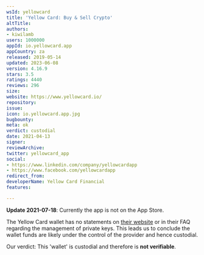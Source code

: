 ```yaml
---
wsId: yellowcard
title: 'Yellow Card: Buy & Sell Crypto'
altTitle: 
authors:
- kiwilamb
users: 1000000
appId: io.yellowcard.app
appCountry: za
released: 2019-05-14
updated: 2023-06-08
version: 4.16.9
stars: 3.5
ratings: 4440
reviews: 296
size: 
website: https://www.yellowcard.io/
repository: 
issue: 
icon: io.yellowcard.app.jpg
bugbounty: 
meta: ok
verdict: custodial
date: 2021-04-13
signer: 
reviewArchive: 
twitter: yellowcard_app
social:
- https://www.linkedin.com/company/yellowcardapp
- https://www.facebook.com/yellowcardapp
redirect_from: 
developerName: Yellow Card Financial
features: 

---
```


**Update 2021-07-18**: Currently the app is not on the App Store.

The Yellow Card wallet has no statements on [their website](https://yellowcard.io/) or in their FAQ regarding the management of private keys.
This leads us to conclude the wallet funds are likely under the control of the provider and hence custodial.

Our verdict: This 'wallet' is custodial and therefore is **not verifiable**.


